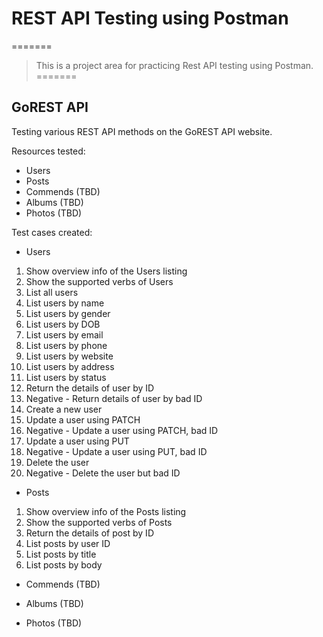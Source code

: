 # REST API Testing using Postman
=======
> This is a project area for practicing Rest API testing using Postman.
=======

## GoREST API
Testing various REST API methods on the GoREST API website.

Resources tested:
  * Users
  * Posts
  * Commends (TBD)
  * Albums (TBD)
  * Photos (TBD)

Test cases created:

  * Users
  1. Show overview info of the Users listing
  2. Show the supported verbs of Users
  3. List all users
  4. List users by name
  5. List users by gender
  6. List users by DOB
  7. List users by email
  8. List users by phone
  9. List users by website
  10. List users by address
  11. List users by status
  12. Return the details of user by ID
  13. Negative - Return details of user by bad ID
  14. Create a new user
  15. Update a user using PATCH
  16. Negative - Update a user using PATCH, bad ID
  17. Update a user using PUT
  18. Negative - Update a user using PUT, bad ID
  19. Delete the user
  20. Negative - Delete the user but bad ID
  
  * Posts
  1. Show overview info of the Posts listing
  2. Show the supported verbs of Posts
  3. Return the details of post by ID
  4. List posts by user ID
  5. List posts by title
  6. List posts by body
  
  * Commends
  (TBD)
  
  * Albums
  (TBD)
  
  * Photos
  (TBD)
  